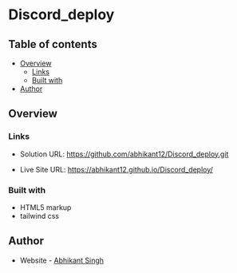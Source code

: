 # Discord_deploy

## Table of contents

- [Overview](#overview)
  - [Links](#links)
  - [Built with](#built-with)
- [Author](#author)


## Overview

### Links

- Solution URL:  https://github.com/abhikant12/Discord_deploy.git

- Live Site URL: https://abhikant12.github.io/Discord_deploy/

### Built with

- HTML5 markup
- tailwind css


## Author

- Website - [Abhikant Singh](https://abhikant12.github.io/Portfolio-Website/)
